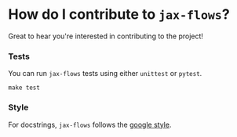 # How do I contribute to `jax-flows`?

Great to hear you're interested in contributing to the project!

### Tests

You can run `jax-flows` tests using either `unittest` or `pytest`.

```
make test
```

### Style

For docstrings, `jax-flows` follows the [google style](https://google.github.io/styleguide/pyguide.html).

